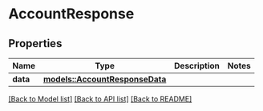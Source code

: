 # AccountResponse

## Properties

Name | Type | Description | Notes
------------ | ------------- | ------------- | -------------
**data** | [**models::AccountResponseData**](AccountResponse_data.md) |  | 

[[Back to Model list]](../README.md#documentation-for-models) [[Back to API list]](../README.md#documentation-for-api-endpoints) [[Back to README]](../README.md)


